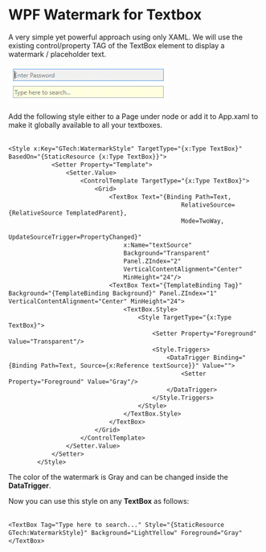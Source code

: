 <h1>WPF Watermark for Textbox </h1>

<p>A very simple yet powerful approach using only XAML. We will use the existing control/property TAG of the TextBox element to display a watermark / placeholder text.</p>

![alt text][outputImage]


<p>Add the following style either to a Page under <Window.Resources> node or add it to App.xaml to make it globally available to all your textboxes.</p>

```xaml

<Style x:Key="GTech:WatermarkStyle" TargetType="{x:Type TextBox}" BasedOn="{StaticResource {x:Type TextBox}}">
            <Setter Property="Template">
                <Setter.Value>
                    <ControlTemplate TargetType="{x:Type TextBox}">
                        <Grid>
                            <TextBox Text="{Binding Path=Text,
                                                RelativeSource={RelativeSource TemplatedParent}, 
                                                Mode=TwoWay,
                                                UpdateSourceTrigger=PropertyChanged}"
                                x:Name="textSource" 
                                Background="Transparent" 
                                Panel.ZIndex="2"
                                VerticalContentAlignment="Center"
                                MinHeight="24"/>
                            <TextBox Text="{TemplateBinding Tag}" Background="{TemplateBinding Background}" Panel.ZIndex="1" VerticalContentAlignment="Center" MinHeight="24">
                                <TextBox.Style>
                                    <Style TargetType="{x:Type TextBox}">
                                        <Setter Property="Foreground" Value="Transparent"/>
                                        <Style.Triggers>
                                            <DataTrigger Binding="{Binding Path=Text, Source={x:Reference textSource}}" Value="">
                                                <Setter Property="Foreground" Value="Gray"/>
                                            </DataTrigger>
                                        </Style.Triggers>
                                    </Style>
                                </TextBox.Style>
                            </TextBox>
                        </Grid>
                    </ControlTemplate>
                </Setter.Value>
            </Setter>
        </Style>
```
The color of the watermark is Gray and can be changed inside the <b>DataTrigger</b>.

Now you can use this style on any <b>TextBox</b> as follows:
```xaml

<TextBox Tag="Type here to search..." Style="{StaticResource GTech:WatermarkStyle}" Background="LightYellow" Foreground="Gray" </TextBox>

```



[outputImage]: https://github.com/selimgueler/cookcodes/blob/selimgueler-draft/OutputWPF_Watermark.gif "Output"
